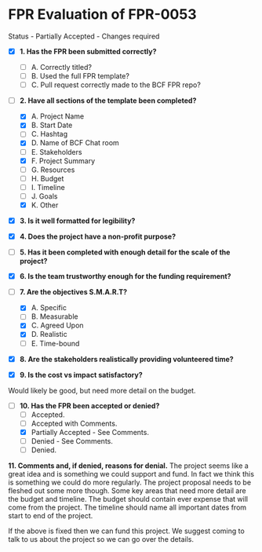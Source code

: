 
# FPR Evaluation of FPR-0053

Status - Partially Accepted - Changes required

- [x] **1. Has the FPR been submitted correctly?**
   - [ ] A. Correctly titled?
   - [ ] B. Used the full FPR template?
   - [ ] C. Pull request correctly made to the BCF FPR repo?

- [ ] **2. Have all sections of the template been completed?**
   - [x] A. Project Name
   - [x] B. Start Date
   - [ ] C. Hashtag
   - [x] D. Name of BCF Chat room
   - [ ] E. Stakeholders
   - [x] F. Project Summary
   - [ ] G. Resources
   - [ ] H. Budget
   - [ ] I. Timeline
   - [ ] J. Goals
   - [x] K. Other

- [x] **3. Is it well formatted for legibility?**

- [x] **4. Does the project have a non-profit purpose?**

- [ ] **5. Has it been completed with enough detail for the scale of the project?**

- [x] **6. Is the team trustworthy enough for the funding requirement?**

- [ ] **7. Are the objectives S.M.A.R.T?**
   - [x] A. Specific
   - [ ] B. Measurable
   - [x] C. Agreed Upon
   - [x] D. Realistic
   - [ ] E. Time-bound

- [x] **8. Are the stakeholders realistically providing volunteered time?**

- [x] **9. Is the cost vs impact satisfactory?**

Would likely be good, but need more detail on the budget.

- [ ] **10. Has the FPR been accepted or denied?**
   - [ ] Accepted.
   - [ ] Accepted with Comments.
   - [x] Partially Accepted - See Comments.
   - [ ] Denied - See Comments.
   - [ ] Denied.

**11. Comments and, if denied, reasons for denial.**
The project seems like a great idea and is something we could support and fund. In fact we think this is something we could do more regularly. The project proposal needs to be fleshed out some more though. Some key areas that need more detail are the budget and timeline. The budget should contain ever expense that will come from the project. The timeline should name all important dates from start to end of the project.

If the above is fixed then we can fund this project. We suggest coming to talk to us about the project so we can go over the details.
